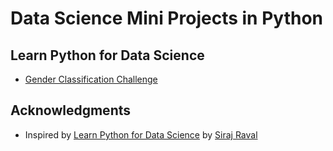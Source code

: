 # Data Science Mini Projects in Python

## Learn Python for Data Science
* [Gender Classification Challenge](https://github.com/UpcaseM/gender_classification_challenge)

## Acknowledgments

* Inspired by [Learn Python for Data Science](https://www.youtube.com/watch?v=T5pRlIbr6gg&list=PL2-dafEMk2A6QKz1mrk1uIGfHkC1zZ6UU) by [Siraj Raval](https://github.com/llSourcell)
